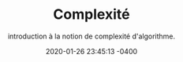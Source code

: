---
layout: post
title: "Complexité"
subtitle: "introduction à la notion de complexité d'algorithme."
date: 2020-01-26 23:45:13 -0400
background: '/img/posts/complexity/complexity.png'
---